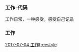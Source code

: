 ### 工作-代码
工作日常，一种感受，感受自己记录

### 工作
 [2017-07-04 工作freestyle](https://github.com/chinachenhuakang/work-detail/issues/1)
